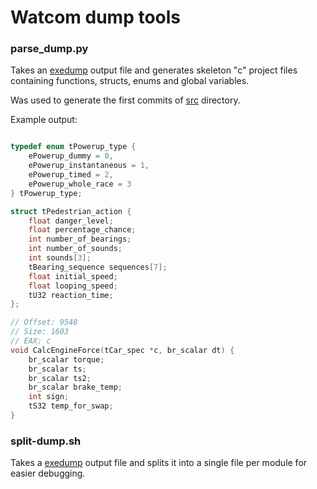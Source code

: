# Watcom dump tools

### parse_dump.py

Takes an [exedump](https://github.com/jeff-1amstudios/open-watcom-v2/tree/master/bld/exedump) output file and generates skeleton "c" project files containing functions, structs, enums and global variables.

Was used to generate the first commits of [src](../../src) directory.

Example output:
```c

typedef enum tPowerup_type {
    ePowerup_dummy = 0,
    ePowerup_instantaneous = 1,
    ePowerup_timed = 2,
    ePowerup_whole_race = 3
} tPowerup_type;

struct tPedestrian_action {
    float danger_level;
    float percentage_chance;
    int number_of_bearings;
    int number_of_sounds;
    int sounds[3];
    tBearing_sequence sequences[7];
    float initial_speed;
    float looping_speed;
    tU32 reaction_time;
};

// Offset: 9548
// Size: 1603
// EAX: c
void CalcEngineForce(tCar_spec *c, br_scalar dt) {
    br_scalar torque;
    br_scalar ts;
    br_scalar ts2;
    br_scalar brake_temp;
    int sign;
    tS32 temp_for_swap;
}
```

### split-dump.sh
Takes a [exedump](https://github.com/jeff-1amstudios/open-watcom-v2/tree/master/bld/exedump) output file and splits it into a single file per module for easier debugging.

